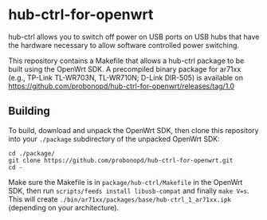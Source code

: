 hub-ctrl-for-openwrt
====================
hub-ctrl allows you to switch off power on USB ports on USB hubs that have the hardware necessary to allow software controlled power switching. 

This repository contains a Makefile that allows a hub-ctrl package to be built using the OpenWrt SDK. A precompiled binary package for ar71xx (e.g., TP-Link TL-WR703N, TL-WR710N; D-Link DIR-505) is available on https://github.com/probonopd/hub-ctrl-for-openwrt/releases/tag/1.0

Building
--------

To build, download and unpack the OpenWrt SDK, then clone this repository into your ```./package``` subdirectory of the unpacked OpenWrt SDK:
```
cd ./package/
git clone https://github.com/probonopd/hub-ctrl-for-openwrt.git
cd -
```
Make sure the Makefile is in ```package/hub-ctrl/Makefile``` in the OpenWrt SDK, then run ```scripts/feeds install libusb-compat``` and finally ```make V=s```. This will create ```./bin/ar71xx/packages/base/hub-ctrl_1_ar71xx.ipk``` (depending on your architecture).

